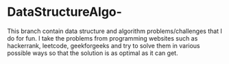 # DataStructureAlgo-
This branch contain data structure and algorithm problems/challenges that I do for fun. I take the problems from programming websites such as hackerrank, leetcode, geekforgeeks and try to solve them in various possible ways so that the solution is as optimal as it can get.
